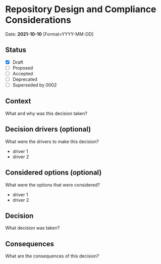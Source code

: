 # Repository Design and Compliance Considerations

Date: **2021-10-10** [Format=YYYY-MM-DD]

## Status

- [x] Draft
- [ ] Proposed
- [ ] Accepted
- [ ] Deprecated
- [ ] Superseded by 0002

## Context

What and why was this decision taken?

## Decision drivers (optional)

What were the drivers to make this decision?

- driver 1
- driver 2

## Considered options (optional)

What were the options that were considered?

- driver 1
- driver 2

## Decision

What decision was taken?

## Consequences

What are the consequences of this decision?
